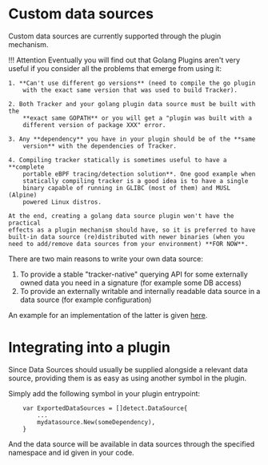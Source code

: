 # Custom data sources

Custom data sources are currently supported through the plugin mechanism.

!!! Attention
    Eventually you will find out that Golang Plugins aren't very useful if
    you consider all the problems that emerge from using it:

    1. **Can't use different go versions** (need to compile the go plugin
        with the exact same version that was used to build Tracker).

    2. Both Tracker and your golang plugin data source must be built with the
        **exact same GOPATH** or you will get a "plugin was built with a
        different version of package XXX" error.

    3. Any **dependency** you have in your plugin should be of the **same
        version** with the dependencies of Tracker.

    4. Compiling tracker statically is sometimes useful to have a **complete
        portable eBPF tracing/detection solution**. One good example when
        statically compiling tracker is a good idea is to have a single
        binary capable of running in GLIBC (most of them) and MUSL (Alpine)
        powered Linux distros.

    At the end, creating a golang data source plugin won't have the practical
    effects as a plugin mechanism should have, so it is preferred to have
    built-in data source (re)distributed with newer binaries (when you
    need to add/remove data sources from your environment) **FOR NOW**.

There are two main reasons to write your own data source:

1. To provide a stable "tracker-native" querying API for some externally owned data you need in a signature (for example some DB access)
1. To provide an externally writable and internally readable data source in a data source (for example configuration)

An example for an implementation of the latter is given [here](./write.md).

# Integrating into a plugin

Since Data Sources should usually be supplied alongside a relevant data source, providing them is as easy
as using another symbol in the plugin.

Simply add the following symbol in your plugin entrypoint:
```golang
    var ExportedDataSources = []detect.DataSource{
        ...
        mydatasource.New(someDependency),
    }
```

And the data source will be available in data sources through the specified namespace and id given
in your code.
